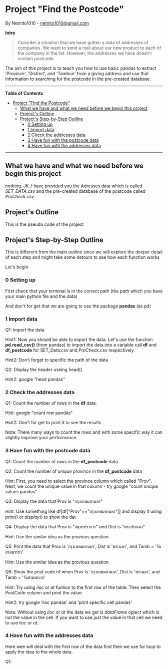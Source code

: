 # Project "Find the Postcode"

By Netnito1010 - netnito1010@gmail.com

**Intro**

> Consider a situation that we have gotten a data of addresses of companies. We want to send a mail about our new product to each of the company in the list. However, the addresses we have doesn't contain postcode.

The aim of this project is to teach you how to use basic pandas to extract 'Province', 'District', and 'Tambon' from a giving address and use that information to searching for the postcode in the pre-created database.

---

**Table of Contents**

- [Project "Find the Postcode"](#project-find-the-postcode)
  - [What we have and what we need before we begin this project](#what-we-have-and-what-we-need-before-we-begin-this-project)
  - [Project's Outline](#projects-outline)
  - [Project's Step-by-Step Outline](#projects-step-by-step-outline)
    - [0 Setting up](#0-setting-up)
    - [1 Import data](#1-import-data)
    - [2 Check the addresses data](#2-check-the-addresses-data)
    - [3 Have fun with the postcode data](#3-have-fun-with-the-postcode-data)
    - [4 Have fun with the addresses data](#4-have-fun-with-the-addresses-data)

---

## What we have and what we need before we begin this project

nothing. JK. I have provided you the Adresses data which is called *SET_DATA.csv* and the pre-created database of the postcode called *ProCheck.csv*.

## Project's Outline

This is the pseudo code of the project

## Project's Step-by-Step Outline

This is different from the main outline since we will explore the deeper detail of each step and might take some detours to see how each function works

Let's begin

### 0 Setting up

First check that your terminal is in the correct path (the path which you have your main python file and the data)

And don't for get that we are going to use the package **pandas** (as pd)

### 1 Import data

Q1: Import the data

Hint1: Now you should be able to import the data. Let's use the function **pd.read_csv()** (from pandas) to import the data into a variable call **df** and **df_postcode** for SET_Data.csv and ProCheck.csv respectively.

Hint2: Don't forget to specific the path of the data

Q2: Display the header useing head()

Hint2: google "head pandas"

### 2 Check the addresses data

Q1: Count the number of rows in the **df** data.

Hint: google "count row pandas"

Hint2: Don't for get to print it to see the results

Note: There many ways to count the rows and with some specific way it can slightly improve your performance.

### 3 Have fun with the postcode data

Q1: Count the number of rows in the **df_postcode** data

Q2: Count the number of *unique province* in the **df_postcode** data

Hint: First, you need to select the province column which called "Prov". Next, we count the unique value in that column - try google "count unique values pandas"

Q3: Display the data that Prov is "กรุงเทพมหานคร"

Hint: Use something like df[df["Prov"=="กรุงเทพมหานคร"]] and display it using *print()* or *display()* to show the dat

Q4: Display the data that Prov is "สมุทรปราการ" *and* Dist is "พระประแดง"

Hint: Use the similar idea as the provious question

Q5: Print the data that Prov is 'กรุงเทพมหานคร', Dist is 'พระนคร', and Tamb = 'วัดสามพระยา'

Hint: Use the similar idea as the provious question

Q6: Show the post code of when Prov is 'กรุงเทพมหานคร', Dist is 'พระนคร', and Tamb = 'วัดสามพระยา'

Hint: Try using *iloc* or *at* funtion to the first row of the table. Then select the PostCode column and print the value.

Hint2: try google 'iloc pandas' and 'print specific cell pandas'

Note: Without using *iloc* or *at* the data we get is *dataFrame* opject which is not the value in the cell. If you want to use just the value in that cell we need to use *iloc* or *at*.

### 4 Have fun with the addresses data

Here wee will deal with the first row of the data first then we use for loop to apply the idea to the whole data.

Q1:
